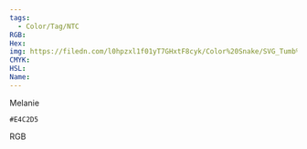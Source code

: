 ```yaml
---
tags:
  - Color/Tag/NTC
RGB:
Hex:
img: https://filedn.com/l0hpzxl1f01yT7GHxtF8cyk/Color%20Snake/SVG_Tumb%20Mass%20No%20Name/E4C2D5.svg
CMYK:
HSL:
Name:
---
```

Melanie
```palette
#E4C2D5
```
RGB
